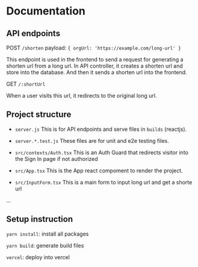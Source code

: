 # Documentation

## API endpoints
POST `/shorten`
payload: `{ orgUrl: 'https://example.com/long-url' }`

This endpoint is used in the frontend to send a request for generating a shorten url from a long url.
In API controller, it creates a shorten url and store into the database.
And then it sends a shorten url into the frontend.

GET `/:shortUrl`

When a user visits this url, it redirects to the original long url.


## Project structure
- `server.js`
This is for API endpoints and serve files in `builds` (reactjs).

- `server.*.test.js`
These files are for unit and e2e testing files.

- `src/contexts/Auth.tsx`
This is an Auth Guard that redirects visitor into the Sign In page if not authorized

- `src/App.tsx`
This is the App react compoment to render the project.

- `src/InputForm.tsx`
This is a main form to input long url and get a shorte url

...

## Setup instruction
`yarn install`: install all packages

`yarn build`: generate build files

`vercel`: deploy into vercel